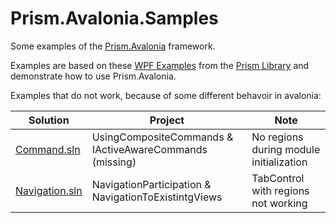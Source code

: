 # Prism.Avalonia.Samples
Some examples of the [Prism.Avalonia](https://github.com/AvaloniaCommunity/Prism.Avalonia) framework.

Examples are based on these [WPF Examples](https://github.com/PrismLibrary/Prism-Samples-Wpf) from the [Prism Library](https://github.com/PrismLibrary) and demonstrate how to use Prism.Avalonia.

Examples that do not work, because of some different behavoir in avalonia:

Solution | Project | Note
--- | --- | ---
[Command.sln](https://github.com/EinApfelBaum/Prism.Avalonia.Samples/tree/master/src/11-Commands) | UsingCompositeCommands & IActiveAwareCommands (missing) | No regions during module initialization
[Navigation.sln](https://github.com/EinApfelBaum/Prism.Avalonia.Samples/tree/master/src/17-Navigation) | NavigationParticipation & NavigationToExistintgViews | TabControl with regions not working
